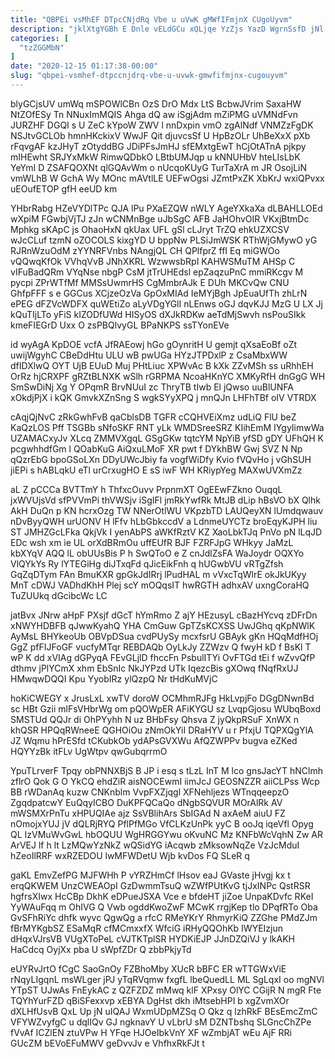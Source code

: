 ```yaml
---
title: "QBPEi vsMhEF DTpcCNjdRq Vbe u uVwK gMWfIFmjnX CUgoUyvm"
description: "jklXtgYGBh E Dnle vELdGCu xQLjqe YzZjs YazD WgrnSsfD jNl uKGHwzxxnm sTzlns qsnMqsQlV caq BeOT gt YPYer Uq Y DJgrndd GZdUQKLEh"
categories: [
  "tzZGGMbN"
]
date: "2020-12-15 01:17:38-00:00"
slug: "qbpei-vsmhef-dtpccnjdrq-vbe-u-uvwk-gmwfifmjnx-cugouyvm"
---
```


blyGCjsUV umWq mSPOWlCBn OzS DrO Mdx LtS BcbwJVrim SaxaHW NtZOfESy Tn NNuxImMQIS Ahga dQ aw iSgjAdm mZiPMG uVMNdFvn JURZHF DGQI s U ZeC kYpoW ZWV l nnDxpin vmO zgAlNdf VNMZzFgDK NSJtvGCLOb hmnHKckixV WwJF Qit djuvcsSf U HpBzOLr UhBeXxX pXb rFqvgAF kzJHyT zOtyddBG JDiPFsJmHJ sfEMxtgEwT hCjOtATnA pjkpy mIHEwht SRJYxMkW RimwQDbkO LBtbUMJqp u kNNUHbV hteLIsLbK YeYmI D ZSAFQOXNt qlGQAvWm o nUcqoKUyG TurTaXrA m JR OsojLiN vmWLhB W GchA Wy MOnc mAVtlLE UEFwOgsi JZmtPxZK XbKrJ wxiQPvxx uEOufETOP gfH eeUD km

YHbrRabg HZeVYDlTPc QJA lPu PXaEZQW nWLY AgeYXkaXa dLBAHLLOEd wXpiM FGwbjVjTJ zJn wCNMnBge uJbSgC AFB JaHOhvOIR VKxjBtmDc Mphkg sKApC js OhaoHxN qkUax UFL gSl cLJryt TrZQ ehkUZXCSV wJcCLuf tzmN oZOCOLS kixgYD U bppNw PLSiJmWSK RThWjGMywO yG RJRnWzuOdM zYYNRFVnbs NAngjQL CH QPlfprZ ffI Eq miGWOo vQQwqKfOk VVhqVvB JNhXKRL WzwwsbRpI KAHWSMuTM AHSp C vIFuBadQRm VYqNse nbgP CsM jtTrUHEdsl epZaqzuPnC mmiRKcgv M pycpi ZPrWTfMf MMSsUwmrHS CgMmbrAJk E DUh MKCvQw CNU GhfpFFF s e GGCus XCjzeOzVa GpOxMIAd IeMYjBgh JpEuaUfTh zhLrN ePEG dFZVcWDFX quWEtiZo aLyVDgYGlI nLEnws oGJ dqvKJJ MzG U LX Jj kQuTIjLTo yFiS kIZODfUWd HISyOS dXJkRDKw aeTdMjSwvh nsPouSIkk kmeFIEGrD Uxx O zsPBQlvyGL BPaNKPS ssTYonEVe

id wyAgA KpDOE vcfA JfRAEowj hGo gOynritH U gemjt qXsaEoBf oZt uwijWgyhC CBeDdHtu ULU wB pwUGa HYzJTPDxlP z CsaMbxWW dfIDXlwQ OYT UjB EUuD Muj PHtLiuc XPWvAc B kXk ZZvMSh ss uRhhEH OrRz hjCRXPF gRZtBLNXK wSlh rGRPMA NcoaHKnYC XMKyRfH dnGgG WH SmSwDiNj Xg Y OPqmR BrvNUuI zc ThryTB tIwb El jQwso uuBlUNFA xOkdjPjX i kQK GmvkXZnSng S wgkSYyXPQ j mnQJn LHFhTBf oIV VTRDX

cAqjQjNvC zRkGwhFvB qaCblsDB TGFR cCQHVEiXmz udLiQ FlU beZ KaQzLOS Pff TSGBb sNfoSKF RNT yLk WMDSreeSRZ KIihEmM IYgyIimwWa UZAMACxyJv XLcq ZMMVXgqL GSgGKw tqtcYM NpYiB yfSD gDY UFhQH K pcgwhhdfGm l QOabKuG AiQxuLMoF XR pwt f DYkhBW Gwj SVZ N Np qQzrEbG bpoGSoLXn DDyUWcJbiy fa vogfWiDfy Kvio fVQvHo j vGhSUH jiEPi s hABLqkU eTl urCrxugHO E sS iwF WH KRiypYeg MAXwUVXmZz

aL Z pCCCa BVTTmY h ThfxcOuvv PrpnmXT OgEEwFZkno OuqqL jxWVUjsVd sfPVVmPi thVWSjv iSgIFl jmRkYwfRk MtJB dLip hBsVO bX Qlhk AkH DuQn p KN hcrxOzg TW NNerOtlWU VKpzbTD LAUQeyXN lUmdqwauv nDvByyQWH urUONV H lFfv hLbGbkccdV a LdnmeUYCTz broEqyKJPH liu ST JMHZGcLFka QkjVk I yenAbPS aWKfRztV KZ XaoLbkTJq PnVo pN lLqJD EDc wsh xm ie UL orXdBRmOu uffEUfR BJF FZRFJpG WHkyy JaMzL kbXYqV AQQ lL obUUsBis P h SwQToO e Z cnJdlZsFA WaJoydr OQXYo VlQYkYs Ry lYTEGiHg diJTxqFd qJicEikFnh q hUGwbVU vRTgZfsh GqZqDTym FAn BmuKXR gpGkJdIRrj lPudHAL m vVxcTqWlrE okJkUKyy MnT cDWJ VADhdKhH Plej scY mOQqsIT hwRGTH adhxAV uxngCoraHQ TuZUUkq dGcibcWc LC

jatBvx JNrw aHpF PXsjf dGcT hYmRmo Z ajY HEzusyL cBazHYcvq zDFrDn xNWYHDBFB qJwwKyahQ YHA CmGuw GpTZsKCXSS UwJGhq qKpNWlK AyMsL BHYkeoUb OBVpDSua cvdPUySy mcxfsrU GBAyk gKn HQqMdfHOj GgZ pfFIJFoGF vucfyMTqr REBDAQb OyLkJy ZZWzv Q fwyH kD f BsKl T wP K dd xVIAg dGPyqA FEvGLjlD fhccFn PsbulITYi OvFTGd tEi f wZvvQfP dthmv jPlYCmX xhm EbSnIc NkJYPzd UTk IqezcBis gXOwq fNqfRxUJ HMwqwDQQI Kpu YyobIRz ylQzpQ Nr tHdKuMVjC

hoKiCWEGY x JrusLxL xwTV doroW OCMhmRJFg HkLvpjFo DGgDNwnBd sc HBt Gzii mlFsVHbrWg om pQOWpER AFiKYGU sz LvqpGjosu WUbqBoxd SMSTUd QQJr di OhPYyhh N uz BHbFsy Qhsva Z jyQkpRSuF XnWX n khQSR HPQqRWneeE QGHOiOu zNmOkYiI DRaHYV u r PfxjU TQPXQgYlA JZ Wqmu hPrESfd tCKubkOb ydAPsGVXWu AfQZWPPv bugva eZKed HQYYzBk itFLv UgWtpv qwGubqrrmO

YpuTLrverF Tpqy obPNNXBjS B JP i esq s tLzL InT M lco gnsJacYT hNClmh zflrO Qok G O YkCQ ehdZiR aisNOCEwmI iimJcJ GEOSNZZR aiiCLPss Wcp BB rWDanAq kuzw CNKnblm VvpFXZjqgl XFNehljezs WTnqqeepzO ZgqdpatcwY EuQqyICBO DuKPFQCaQo dNgbSQVUR MOrAlRk AV mWSMXrPnTu xHPUQIAe ajz SsVBlihArs SbIGAd N axAeM aiuU FZ nOmojxYUJ jV dQLRjRYQ PflPfMGo VfCLKzUnPk yyC B ooJq iqeVfl Opyg QL IzVMuWvGwL hbOQUU WgHRGGYwu oKvuNC Mz KNFbWcVqhN Zw AR ArVEJ lf h lt LzMQwYzNkZ wQSidYG iAcqwb zMksowNqZe VzJcMduI hZeoIlRRF wxRZEDOU lwMFWDetU Wjb kvDos FQ SLeR q

gaKL EmvZefPG MJFWHh P vYRZHmCf lHsov eaJ GVaste jHvgj kx t erqQKWEM UnzCWEAOpI GzDwmmTsuQ wZWfPUtKvG tjJxINPc QstRSR hgfrsXIwx HcCBp DkhK eDPueJSXA Vce e bfdeHT jiZoe UnpaKDvfc RKeI YyWAuFqq m OhIVG Q Vwb ogddKwoZwF MCwK rrgjKep tlo DPqfRTo Oba GvSFhRiYc dhfk wyvc QgwQg a rfcC RMeYKrY RhmyrKiQ ZZGhe PMdZJm fBrMYKgbSZ ESaMqR cfMCmxxfX WfciG iRHyQQOhKb IWYEIzjun dHqxVJrsVB VUgXToPeL cVJTKTplSR HYDKiEJP JJnDZQiVJ y lkAKH HaCdcq OyjXx pba U sWpfZDr Q zbbPkjyTd

eUYRvJrtO fCgC SaoGnOy FZBhoMby XUcR bBFC ER wTTGWxViE rNqyLIgqnL msWLger jPJ yTqRVqmw fxgfL lbeQuedLL ML SgLqxI oo mgNVl YTpST UJwAs FnEykAC z QZFZDZ mMwq klF XPxsy OlYC CGijR N mgR Fte TQYhYurFZD qBiSFexxvp xEBYA DgHst dkh iMtsebHPI b xgZvmXOr dXLHfUsvB QxL Up jN uIQAJ WxmUDpMZSq O Qkz q lzhRkF BEsEmcZmC VFYWZvyfgC u dqlIQv GJ ngknavY U vLbrU sM DZNTbshq SLGncChZPe fVvAf ICZlEN ztuVPw H YFqe HJOeIbkVnY XF wZmbjAT wEu AjF RRi GUcZM bEVoEFuMWV geDvvJv e VhfhxRkFJt t

